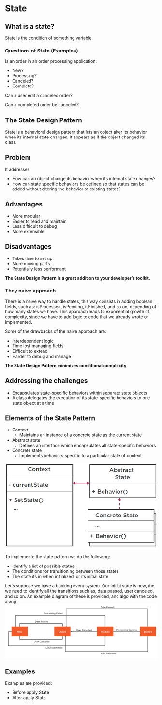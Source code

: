 # State

## What is a state?

State is the condition of something variable.

### Questions of State (Examples)

Is an order in an order processing application:
- New?
- Processing?
- Canceled?
- Complete?

Can a user edit a canceled order?

Can a completed order be canceled?

## The State Design Pattern

State is a behavioral design pattern that lets an object alter its behavior when its internal state changes. It appears as if the object changed its class.

## Problem

It addresses
- How can an object change its behavior when its internal state changes?
- How can state specific behaviors be defined so that states can be added without altering the behavior of existing states?


## Advantages

- More modular
- Easier to read and maintain
- Less difficult to debug
- More extensible

## Disadvantages

- Takes time to set up
- More moving parts
- Potentially less performant


**The State Design Pattern is a great addition to your developer’s toolkit.**
### They naive approach

There is a naive way to handle states, this way consists in adding boolean fields, such as: isProcessed, isPending, isFinished, and so on, depending of how many states we have.
This approach leads to exponential growth of complexity, since we have to add logic to code that we already wrote or implemented.
 
Some of the drawbacks of the naive approach are:

- Interdependent logic
- Time lost managing fields
- Difficult to extend
- Harder to debug and manage

**The State Design Pattern minimizes conditional complexity.**

## Addressing the challenges

- Encapsulates state-specific behaviors within separate state objects
- A class delegates the execution of its state-specific behaviors to one state object at a time


## Elements of the State Pattern

- Context
    - Maintains an instance of a concrete state as the current state
- Abstract state
    - Defines an interface which encapsulates all state-specific behaviors
- Concrete state
    - Implements behaviors specific to a particular state of context

![Uml Diagram](/Behavioral/State/assets/uml.png)

To implemente the state pattern we do the following:
- Identify a list of possible states
- The conditions for transitioning between those states
- The state its in when initialized, or its initial state


Let's suppose we have a booking event system. Our initial state is new, the we need to identify all the transitions such as, data passed, user canceled, and so on.
An example diagram of these is provided, and algo with the code along
![Uml Diagram](/Behavioral/State/assets/example.png)

## Examples

Examples are provided:

- Before apply State
- After apply State
